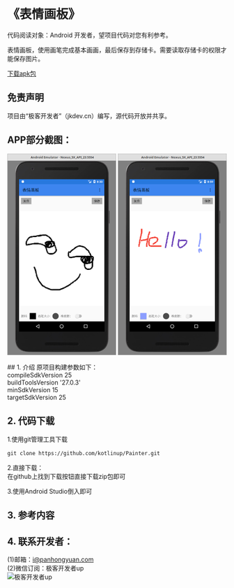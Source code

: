 # 《表情画板》
代码阅读对象：Android 开发者，望项目代码对您有利参考。

表情画板，使用画笔完成基本画画，最后保存到存储卡。需要读取存储卡的权限才能保存图片。

<a href="http://android.myapp.com/myapp/detail.htm?apkName=com.panhongyuan.painter">下载apk包</a>

## 免责声明
项目由“极客开发者”（jkdev.cn）编写，源代码开放并共享。

## APP部分截图：
<p>
<img width="250" height="auto" src="img/01.png" style="display='inline-block'"/>
<img width="250" height="auto" src="img/02.png" style="display='inline-block'"/>
</p>
## 1. 介绍
原项目构建参数如下：<br>
compileSdkVersion 25<br>
buildToolsVersion '27.0.3'<br>
minSdkVersion 15<br>
targetSdkVersion 25<br>


## 2. 代码下载

1.使用git管理工具下载

```markdown
git clone https://github.com/kotlinup/Painter.git
```
2.直接下载：<br>
在github上找到下载按钮直接下载zip包即可<br>

3.使用Android Studio倒入即可

## 3. 参考内容

## 4. 联系开发者：
(1)邮箱：i@panhongyuan.com<br>
(2)微信订阅：极客开发者up<br>
![极客开发者up](https://jkdev.cn/img/wechat.jpg)

